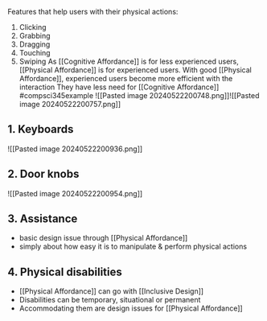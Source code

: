 Features that help users with their physical actions:
1. Clicking
2. Grabbing
3. Dragging
4. Touching
5. Swiping
As [[Cognitive Affordance]] is for less experienced users, [[Physical Affordance]] is for experienced users. 
With good [[Physical Affordance]], experienced users become more efficient with the interaction
They have less need for [[Cognitive Affordance]]
#compsci345example ![[Pasted image 20240522200748.png]]![[Pasted image 20240522200757.png]]
## 1. Keyboards
![[Pasted image 20240522200936.png]]
## 2. Door knobs
![[Pasted image 20240522200954.png]]
## 3. Assistance
- basic design issue through [[Physical Affordance]]
- simply about how easy it is to manipulate & perform physical actions
## 4. Physical disabilities
- [[Physical Affordance]] can go with [[Inclusive Design]]
- Disabilities can be temporary, situational or permanent
- Accommodating them are design issues for [[Physical Affordance]]